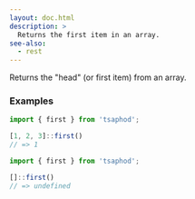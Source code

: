 ```yaml
---
layout: doc.html
description: >
  Returns the first item in an array.
see-also:
  - rest
---
```


Returns the "head" (or first item) from an array.

### Examples

```js
import { first } from 'tsaphod';

[1, 2, 3]::first()
// => 1
```

```js
import { first } from 'tsaphod';

[]::first()
// => undefined
```

